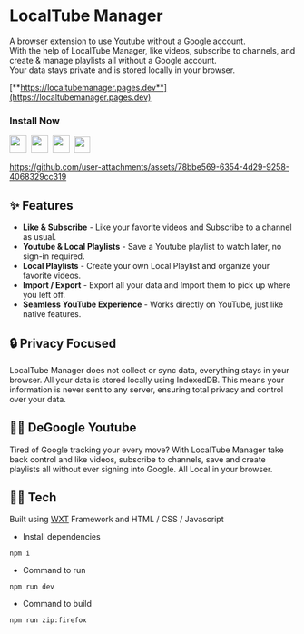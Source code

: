# LocalTube Manager

A browser extension to use Youtube without a Google account. <br />
With the help of LocalTube Manager, like videos, subscribe to channels, and create & manage playlists all without a Google account. <br />
Your data stays private and is stored locally in your browser. <br />

[**https://localtubemanager.pages.dev**](https://localtubemanager.pages.dev)

### Install Now
<a href="https://chromewebstore.google.com/detail/localtube-manager/ajhcoapnhehdmjcohkbaehfkobjhjhhj" target="_blank"><img src="https://localtubemanager.pages.dev/chromeIcon.svg" width="30"></a>&nbsp;
<a href="https://chromewebstore.google.com/detail/localtube-manager/ajhcoapnhehdmjcohkbaehfkobjhjhhj" target="_blank"><img src="https://localtubemanager.pages.dev/edgeIcon.svg" width="30"></a>&nbsp;
<a href="https://addons.mozilla.org/en-US/firefox/addon/localtube-manager" target="_blank"><img src="https://localtubemanager.pages.dev/firefoxIcon.svg" width="30"></a>&nbsp;
<a href="https://chromewebstore.google.com/detail/localtube-manager/ajhcoapnhehdmjcohkbaehfkobjhjhhj" target="_blank"><img src="https://localtubemanager.pages.dev/braveIcon.svg" width="28"></a>

https://github.com/user-attachments/assets/78bbe569-6354-4d29-9258-4068329cc319

## ✨ Features

- **Like & Subscribe** - Like your favorite videos and Subscribe to a channel as usual.
- **Youtube & Local Playlists** - Save a Youtube playlist to watch later, no sign-in required.
- **Local Playlists** - Create your own Local Playlist and organize your favorite videos.
- **Import / Export** - Export all your data and Import them to pick up where you left off.
- **Seamless YouTube Experience** - Works directly on YouTube, just like native features.

## 🔒 Privacy Focused

LocalTube Manager does not collect or sync data, everything stays in your browser. All your data is stored locally using IndexedDB. This means your information is never sent to any server, ensuring total privacy and control over your data.

## ⛓️‍💥 DeGoogle Youtube

Tired of Google tracking your every move? With LocalTube Manager take back control and like videos, subscribe to channels, save and create playlists all without ever signing into Google. All Local in your browser.

## 🧑‍💻 Tech

Built using [WXT](https://wxt.dev/) Framework and HTML / CSS / Javascript

- Install dependencies

```
npm i
```

- Command to run

```
npm run dev
```

- Command to build

```
npm run zip:firefox
```
